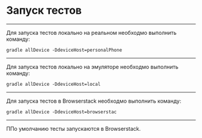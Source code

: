 # Запуск тестов
***
Для запуска тестов локально на реальном необходмо выполнить команду:
```shell
gradle allDevice -DdeviceHost=personalPhone
```
***
Для запуска тестов локально на эмуляторе необходмо выполнить команду:
```shell
gradle allDevice -DdeviceHost=local
```
***
Для запуска тестов в Browserstack необходмо выполнить команду:
```shell
gradle allDevice -DdeviceHost=browserstac
```
***
ППо умолчанию тесты запускаются в Browserstack.
